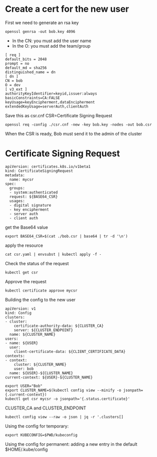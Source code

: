 # Create a cert for the new user

First we need to generate an rsa key
```
openssl genrsa -out bob.key 4096
```

* In the CN: you must add the user name
* In the O: you must add the team/group

```
[ req ]
default_bits = 2048
prompt = no
default_md = sha256
distinguished_name = dn
[ dn ]
CN = bob
O = dev
[ v3_ext ]
authorityKeyIdentifier=keyid,issuer:always
basicConstraints=CA:FALSE
keyUsage=keyEncipherment,dataEncipherment
extendedKeyUsage=serverAuth,clientAuth
```
Save this as csr.cnf 
CSR=Certificate Signing Request

```
openssl req -config ./csr.cnf -new -key bob.key -nodes -out bob.csr
```

When the CSR is ready, Bob must send it to the admin of the cluster

# Certificate Signing Request

```
apiVersion: certificates.k8s.io/v1beta1
kind: CertificateSigningRequest
metadata:
  name: mycsr
spec:
  groups:
  - system:authenticated
  request: ${BASE64_CSR}
  usages:
  - digital signature
  - key encipherment
  - server auth
  - client auth
```

get the Base64 value
```
export BASE64_CSR=$(cat ./bob.csr | base64 | tr -d '\n')
```

apply the resource
```
cat csr.yaml | envsubst | kubectl apply -f -
```

Check the status of the request
```
kubectl get csr
```

Approve the request
```
kubectl certificate approve mycsr
```

Building the config to the new user

```
apiVersion: v1
kind: Config
clusters:
- cluster:
    certificate-authority-data: ${CLUSTER_CA}
    server: ${CLUSTER_ENDPOINT}
  name: ${CLUSTER_NAME}
users:
- name: ${USER}
  user:
    client-certificate-data: ${CLIENT_CERTIFICATE_DATA}
contexts:
- context:
    cluster: ${CLUSTER_NAME}
    user: bob
  name: ${USER}-${CLUSTER_NAME}
current-context: ${USER}-${CLUSTER_NAME}
```
```
export USER="Bob"
export CLUSTER_NAME=$(kubectl config view --minify -o jsonpath={.current-context})
kubectl get csr mycsr -o jsonpath='{.status.certificate}'
```
CLUSTER_CA and CLUSTER_ENDPOINT
```
kubectl config view --raw -o json | jq -r '.clusters[] 
```
Using the config for temporary:
```
export KUBECONFIG=$PWD/kubeconfig
```
Using the config for permanent:
adding a new entry in the default $HOME/.kube/config